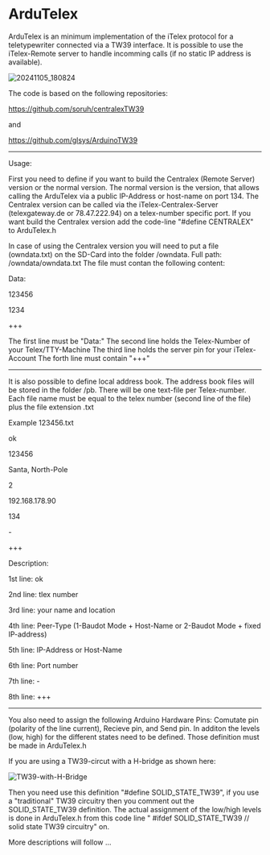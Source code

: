 # ArduTelex

ArduTelex is an minimum implementation of the iTelex protocol for a teletypewriter connected via a TW39 interface. It is possible to use the iTelex-Remote server to handle incomming calls (if no static IP address is available).

![20241105_180824](https://github.com/user-attachments/assets/2f0b3b79-2e49-452d-b057-a903b406de79)

The code is based on the following repositories:

https://github.com/soruh/centralexTW39

and

https://github.com/glsys/ArduinoTW39

--------------------------------------------------

Usage:

First you need to define if you want to build the Centralex (Remote Server) version or the normal version. The normal version is the version, that allows calling the ArduTelex via a public IP-Address or host-name on port 134. The Centralex version can be called via the iTelex-Centralex-Server (telexgateway.de or 78.47.222.94) on a telex-number specific port. If you want build the Centralex version add the code-line "#define CENTRALEX" to ArduTelex.h

In case of using the Centralex version you will need to put a file (owndata.txt) on the SD-Card into the folder /owndata. Full path: /owndata/owndata.txt
The file must contan the following content: 

Data:

123456

1234

+++


The first line must be "Data:"
The second line holds the Telex-Number of your Telex/TTY-Machine
The third line holds the server pin for your iTelex-Account
The forth line must contain "+++"

---------------------------------------------------------------------

It is also possible to define local address book. The address book files will be stored in the folder /pb. There will be one text-file per Telex-number. Each file name must be equal to the telex number (second line of the file) plus the file extension .txt

Example 123456.txt

ok

123456

Santa, North-Pole

2

192.168.178.90

134

\-

+++


Description:

1st line: ok

2nd line: tlex number

3rd line: your name and location

4th line: Peer-Type (1-Baudot Mode + Host-Name or 2-Baudot Mode + fixed IP-address)

5th line: IP-Address or Host-Name

6th line: Port number

7th line: \-

8th line: +++

--------------------------------------------------------------

You also need to assign the following Arduino Hardware Pins: Comutate pin (polarity of the line current), Recieve pin, and Send pin. In additon the levels (low, high) for the different states need to be defined. Those definition must be made in ArduTelex.h

If you are using a TW39-circut with a H-bridge as shown here:

![TW39-with-H-Bridge](https://github.com/user-attachments/assets/89c4e95f-48fa-47c2-8236-cd1819ea3e6b)

Then you need use this definition "#define SOLID_STATE_TW39", if you use a "traditional" TW39 circuitry then you comment out the SOLID_STATE_TW39 definition. The actual assignment of the low/high levels is done in ArduTelex.h from this code line " #ifdef SOLID_STATE_TW39       // solid state TW39 circuitry" on.


More descriptions will follow ...




